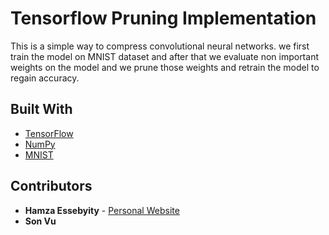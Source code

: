 # Tensorflow Pruning Implementation


This is a simple way to compress convolutional neural networks. we first train the model on MNIST dataset and after that we evaluate non important weights on the model and we prune those weights and retrain the model to regain accuracy. 

## Built With

* [TensorFlow](https://www.tensorflow.org/) 
* [NumPy](http://www.numpy.org/) 
* [MNIST](http://yann.lecun.com/exdb/mnist/) 


## Contributors

* **Hamza Essebyity** - [Personal Website](https://hamza-essebyity.me)
* **Son Vu**  

